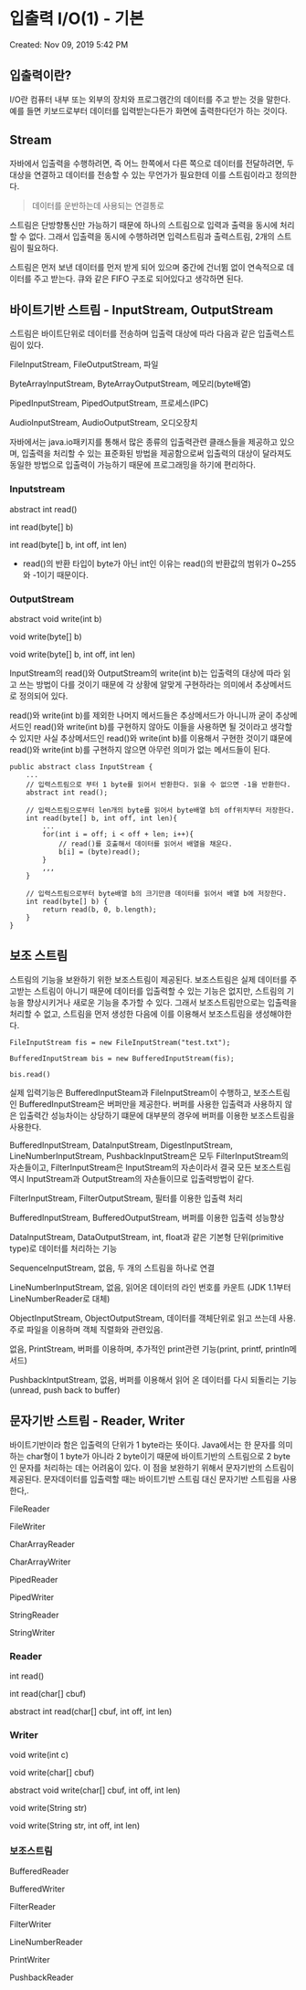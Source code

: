 # 입출력 I/O(1) - 기본

Created: Nov 09, 2019 5:42 PM

## 입출력이란?

I/O란 컴퓨터 내부 또는 외부의 장치와 프로그램간의 데이터를 주고 받는 것을 말한다. 예를 들면 키보드로부터 데이터를 입력받는다든가 화면에 출력한다던가 하는 것이다.

## Stream

자바에서 입출력을 수행하려면, 즉 어느 한쪽에서 다른 쪽으로 데이터를 전달하려면, 두 대상을 연결하고 데이터를 전송할 수 있는 무언가가 필요한데 이를 스트림이라고 정의한다.

> 데이터를 운반하는데 사용되는 연결통로

스트림은 단방향통신만 가능하기 때문에 하나의 스트림으로 입력과 출력을 동시에 처리할 수 없다. 그래서 입출력을 동시에 수행하려면 입력스트림과 출력스트림, 2개의 스트림이 필요하다.

스트림은 먼저 보낸 데이터를 먼저 받게 되어 있으며 중간에 건너뜀 없이 연속적으로 데이터를 주고 받는다. 큐와 같은 FIFO 구조로 되어있다고 생각하면 된다.

## 바이트기반 스트림 - InputStream, OutputStream

스트림은 바이트단위로 데이터를 전송하며 입출력 대상에 따라 다음과 같은 입출력스트림이 있다.

FileInputStream, FileOutputStream, 파일

ByteArrayInputStream, ByteArrayOutputStream, 메모리(byte배열)

PipedInputStream, PipedOutputStream, 프로세스(IPC)

AudioInputStream, AudioOutputStream, 오디오장치

자바에서는 java.io패키지를 통해서 많은 종류의 입출력관련 클래스들을 제공하고 있으며, 입출력을 처리할 수 있는 표준화된 방법을 제공함으로써 입출력의 대상이 달라져도 동일한 방법으로 입출력이 가능하기 때문에 프로그래밍을 하기에 편리하다.

### Inputstream

abstract int read()

int read(byte[] b)

int read(byte[] b, int off, int len)

- read()의 반환 타입이 byte가 아닌 int인 이유는 read()의 반환값의 범위가 0~255와 -1이기 때문이다.

### OutputStream

abstract void write(int b)

void write(byte[] b)

void write(byte[] b, int off, int len)

InputStream의 read()와 OutputStream의 write(int b)는 입출력의 대상에 따라 읽고 쓰는 방법이 다를 것이기 때문에 각 상황에 알맞게 구현하라는 의미에서 추상메서드로 정의되어 있다.

read()와 write(int b)를 제외한 나머지 메서드들은 추상메서드가 아니니까 굳이 추상메서드인 read()와 write(int b)를 구현하지 않아도 이들을 사용하면 될 것이라고 생각할 수 있지만 사실 추상메서드인 read()와 write(int b)를 이용해서 구현한 것이기 떄문에 read()와 write(int b)를 구현하지 않으면 아무런 의미가 없는 메서드들이 된다.

    public abstract class InputStream {
    	...
    	// 입력스트림으로 부터 1 byte를 읽어서 반환한다. 읽을 수 없으면 -1을 반환한다.
    	abstract int read();
    
    	// 입력스트림으로부터 len개의 byte를 읽어서 byte배열 b의 off위치부터 저장한다.
    	int read(byte[] b, int off, int len){
    		...
    		for(int i = off; i < off + len; i++){
    			// read()를 호출해서 데이터를 읽어서 배열을 채운다.
    			b[i] = (byte)read();
    		}
    		,,,
    	}
    	
    	// 입력스트림으로부터 byte배열 b의 크기만큼 데이터를 읽어서 배열 b에 저장한다.
    	int read(byte[] b) {
    		return read(b, 0, b.length);
    	}
    }

## 보조 스트림

스트림의 기능을 보완하기 위한 보조스트림이 제공된다. 보조스트림은 실제 데이터를 주고받는 스트림이 아니기 때문에 데이터를 입출력할 수 있는 기능은 없지만, 스트림의 기능을 향상시키거나 새로운 기능을 추가할 수 있다. 그래서 보조스트림만으로는 입출력을 처리할 수 없고, 스트림을 먼저 생성한 다음에 이를 이용해서 보조스트림을 생성해야한다.

    FileInputStream fis = new FileInputStream("test.txt");
    
    BufferedInputStream bis = new BufferedInputStream(fis);
    
    bis.read()

실제 입력기능은 BufferedInputSteam과 FileInputStream이 수행하고, 보조스트림인 BufferedInputStream은 버퍼만을 제공한다. 버퍼를 사용한 입출력과 사용하지 않은 입출력간 성능차이는 상당하기 떄문에 대부분의 경우에 버퍼를 이용한 보조스트림을 사용한다.

BufferedInputStream, DataInputStream, DigestInputStream, LineNumberInputStream, PushbackInputStream은 모두 FilterInputStream의 자손들이고, FilterInputStream은 InputStream의 자손이라서 결국 모든 보조스트림 역시 InputStream과 OutputStream의 자손들이므로 입출력방법이 같다.

FilterInputStream, FilterOutputStream, 필터를 이용한 입출력 처리

BufferedInputStream, BufferedOutputStream, 버퍼를 이용한 입출력 성능향상

DataInputStream, DataOutputStream, int, float과 같은 기본형 단위(primitive type)로 데이터를 처리하는 기능

SequenceInputStream, 없음, 두 개의 스트림을 하나로 연결

LineNumberInputStream, 없음, 읽어온 데이터의 라인 번호를 카운트 (JDK 1.1부터 LineNumberReader로 대체)

ObjectInputStream, ObjectOutputStream, 데이터를 객체단위로 읽고 쓰는데 사용. 주로 파일을 이용하며 객체 직렬화와 관련있음.

없음, PrintStream, 버퍼를 이용하며, 추가적인 print관련 기능(print, printf, println메서드)

PushbackIntputStream, 없음, 버퍼를 이용해서 읽어 온 데이터를 다시 되돌리는 기능(unread, push back to buffer)

## 문자기반 스트림 - Reader, Writer

바이트기반이라 함은 입출력의 단위가 1 byte라는 뜻이다. Java에서는 한 문자를 의미하는 char형이 1 byte가 아니라 2 byte이기 때문에 바이트기반의 스트림으로 2 byte인 문자를 처리하는 데는 어려움이 있다. 이 점을 보완하기 위해서 문자기반의 스트림이 제공된다. 문자데이터를 입출력할 때는 바이트기반 스트림 대신 문자기반 스트림을 사용한다,.

FileReader

FileWriter

CharArrayReader

CharArrayWriter

PipedReader

PipedWriter

StringReader

StringWriter

### Reader

int read()

int read(char[] cbuf)

abstract int read(char[] cbuf, int off, int len)

### Writer

void write(int c)

void write(char[] cbuf)

abstract void write(char[] cbuf, int off, int len)

void write(String str)

void write(String str, int off, int len)

### 보조스트림

BufferedReader

BufferedWriter

FilterReader

FilterWriter

LineNumberReader

PrintWriter

PushbackReader